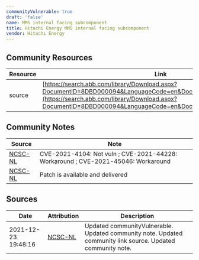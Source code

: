 ```yaml
---
communityVulnerable: true
draft: 'false'
name: MMS internal facing subcomponent
title: Hitachi Energy MMS internal facing subcomponent
vendor: Hitachi Energy
---
```



## Community Resources
| Resource | Link |
| --- | --- |
| source | [https://search.abb.com/library/Download.aspx?DocumentID=8DBD000094&LanguageCode=en&DocumentPartId=&Action=Launch](https://search.abb.com/library/Download.aspx?DocumentID=8DBD000094&LanguageCode=en&DocumentPartId=&Action=Launch) |

## Community Notes
| Source | Note |
| --- | --- |
| [NCSC-NL](https://github.com/NCSC-NL/log4shell/blob/main/software/README.md) | CVE-2021-4104: Not vuln ; CVE-2021-44228: Workaround ; CVE-2021-45046: Workaround </ul> |
| [NCSC-NL](https://github.com/NCSC-NL/log4shell/blob/main/software/README.md) | Patch is available and delivered |

## Sources
| Date | Attribution | Description |
| --- | --- | --- |
| 2021-12-23 19:48:16 | [NCSC-NL](https://github.com/NCSC-NL/log4shell/blob/main/software/README.md) | Updated communityVulnerable. Updated community note. Updated community link source. Updated community note.  |
